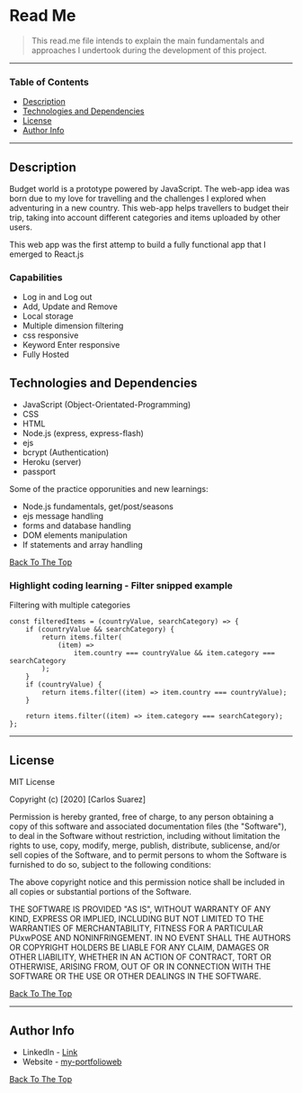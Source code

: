 # Read Me

> This read.me file intends to explain the main fundamentals and approaches I undertook during the development of this project.

---

### Table of Contents

- [Description ](#description)
- [Technologies and Dependencies](#technologies-and-dependencies)
- [License](#license)
- [Author Info](#author-info)

---

## Description

Budget world is a prototype powered by JavaScript. The web-app idea was born due to my love for travelling and the challenges I explored when adventuring in a new country. This web-app helps travellers to budget their trip, taking into account different categories and items uploaded by other users.

This web app was the first attemp to build a fully functional app that I emerged to React.js

### Capabilities

- Log in and Log out
- Add, Update and Remove
- Local storage
- Multiple dimension filtering
- css responsive
- Keyword Enter responsive
- Fully Hosted

## Technologies and Dependencies

- JavaScript (Object-Orientated-Programming)
- CSS
- HTML
- Node.js (express, express-flash)
- ejs
- bcrypt (Authentication)
- Heroku (server)
- passport

Some of the practice opporunities and new learnings:

- Node.js fundamentals, get/post/seasons
- ejs message handling
- forms and database handling
- DOM elements manipulation
- If statements and array handling

[Back To The Top](#read-me)

### Highlight coding learning - Filter snipped example

Filtering with multiple categories

```
const filteredItems = (countryValue, searchCategory) => {
	if (countryValue && searchCategory) {
		return items.filter(
			(item) =>
				item.country === countryValue && item.category === searchCategory
		);
	}
	if (countryValue) {
		return items.filter((item) => item.country === countryValue);
	}

	return items.filter((item) => item.category === searchCategory);
};
```

---

## License

MIT License

Copyright (c) [2020] [Carlos Suarez]

Permission is hereby granted, free of charge, to any person obtaining a copy
of this software and associated documentation files (the "Software"), to deal
in the Software without restriction, including without limitation the rights
to use, copy, modify, merge, publish, distribute, sublicense, and/or sell
copies of the Software, and to permit persons to whom the Software is
furnished to do so, subject to the following conditions:

The above copyright notice and this permission notice shall be included in all
copies or substantial portions of the Software.

THE SOFTWARE IS PROVIDED "AS IS", WITHOUT WARRANTY OF ANY KIND, EXPRESS OR
IMPLIED, INCLUDING BUT NOT LIMITED TO THE WARRANTIES OF MERCHANTABILITY,
FITNESS FOR A PARTICULAR PUxwPOSE AND NONINFRINGEMENT. IN NO EVENT SHALL THE
AUTHORS OR COPYRIGHT HOLDERS BE LIABLE FOR ANY CLAIM, DAMAGES OR OTHER
LIABILITY, WHETHER IN AN ACTION OF CONTRACT, TORT OR OTHERWISE, ARISING FROM,
OUT OF OR IN CONNECTION WITH THE SOFTWARE OR THE USE OR OTHER DEALINGS IN THE
SOFTWARE.

[Back To The Top](#read-me)

---

## Author Info

- LinkedIn - [Link](https://www.linkedin.com/in/carlos-suarez-msc-a3659141/)
- Website - [my-portfolioweb](https://my-portfolioweb-ba888.web.app/)

[Back To The Top](#read-me)
